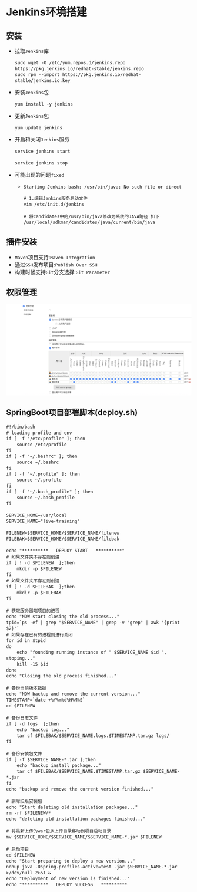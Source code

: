 # Jenkins环境搭建

## 安装

- 拉取`Jenkins`库

  ```shell
  sudo wget -O /etc/yum.repos.d/jenkins.repo https://pkg.jenkins.io/redhat-stable/jenkins.repo
  sudo rpm --import https://pkg.jenkins.io/redhat-stable/jenkins.io.key
  ```

- 安装`Jenkins`包

  ```shell
  yum install -y jenkins
  ```

- 更新`Jenkins`包

  ```shell
  yum update jenkins
  ```

- 开启和关闭`Jenkins`服务

  ```shell
  service jenkins start
  
  service jenkins stop
  ```

- 可能出现的问题`fixed`

  - `Starting Jenkins bash: /usr/bin/java: No such file or direct`

    ```
    # 1.编辑Jenkins服务启动文件
    vim /etc/init.d/jenkins
    
    # 将candidates中的/usr/bin/java修改为系统的JAVA路径 如下
    /usr/local/sdkman/candidates/java/current/bin/java
    ```

## 插件安装

- `Maven`项目支持:`Maven Integration`
- 通过`SSH`发布项目:`Publish Over SSH`
- 构建时候支持`Git`分支选择:`Git Parameter`

## 权限管理

<div  align="center">    
    <img src="https://raw.githubusercontent.com/RobertoHuang/RGP-LEARNING/master/Linux/images/Jenkins%E6%9D%83%E9%99%90%E9%85%8D%E7%BD%AE.png" alt="jenkins权限配置" align=center />
</div>

## SpringBoot项目部署脚本(deploy.sh)

```shell
#!/bin/bash
# loading profile and env
if [ -f "/etc/profile" ]; then
	source /etc/profile
fi
if [ -f "~/.bashrc" ]; then
	source ~/.bashrc
fi
if [ -f "~/.profile" ]; then
	source ~/.profile
fi
if [ -f "~/.bash_profile" ]; then
	source ~/.bash_profile
fi

SERVICE_HOME=/usr/local
SERVICE_NAME="live-training"

FILENEW=$SERVICE_HOME/$SERVICE_NAME/filenew
FILEBAK=$SERVICE_HOME/$SERVICE_NAME/filebak

echo "**********   DEPLOY START   **********"
# 如果文件夹不存在则创建
if [ ! -d $FILENEW  ];then
	mkdir -p $FILENEW
fi
# 如果文件夹不存在则创建
if [ ! -d $FILEBAK  ];then
	mkdir -p $FILEBAK
fi

# 获取服务器端项目的进程
echo "NOW start closing the old process..."
tpid=`ps -ef | grep "$SERVICE_NAME" | grep -v "grep" | awk '{print $2}'`
# 如果存在已有的进程则进行关闭
for id in $tpid
do
	echo "founding running instance of " $SERVICE_NAME $id ", stoping..."
	kill -15 $id
done
echo "Closing the old process finished..."

# 备份当前版本数据
echo "NOW backup and remove the current version..."
TIMESTAMP=`date +%Y%m%d%H%M%S`
cd $FILENEW

# 备份日志文件
if [ -d logs  ];then
	echo "backup log..."
	tar cf $FILEBAK/$SERVICE_NAME.logs.$TIMESTAMP.tar.gz logs/
fi

# 备份安装包文件
if [ -f $SERVICE_NAME-*.jar ];then
	echo "backup install package..."
	tar cf $FILEBAK/$SERVICE_NAME.$TIMESTAMP.tar.gz $SERVICE_NAME-*.jar
fi
echo "backup and remove the current version finished..."

# 删除旧版安装包
echo "Start deleting old installation packages..."
rm -rf $FILENEW/*
echo "deleting old installation packages finished..."

# 将最新上传的war包从上传目录移动到项目启动目录
mv $SERVICE_HOME/$SERVICE_NAME/$SERVICE_NAME-*.jar $FILENEW

# 启动项目
cd $FILENEW
echo "Start preparing to deploy a new version..."
nohup java -Dspring.profiles.active=test -jar $SERVICE_NAME-*.jar >/dev/null 2>&1 &
echo "Deployment of new version is finished..."
echo "**********   DEPLOY SUCCESS   **********
```

